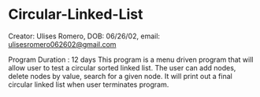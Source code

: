 # Circular-Linked-List
Creator: Ulises Romero, DOB: 06/26/02, email: ulisesromero062602@gmail.com


Program Duration : 12 days
This program is a menu driven program that will allow user to test a circular sorted linked list.  The user can add nodes, delete nodes by value, search for a given node. It will print out a final circular linked list when user terminates program. 
